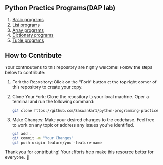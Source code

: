 ## Python Practice Programs(DAP lab)

1. [Basic programs](python_basic_programs.ipynb)
2. [List programs](list_programes.ipynb)
3. [Array programs](array_programs.ipynb)
4. [Dictionary programs](Dictionary.ipynb)
5. [Tuple programs](Tuple.ipynb)

## How to Contribute

Your contributions to this repository are highly welcome! Follow the steps below to contribute:

1. Fork the Repository:
   Click on the "Fork" button at the top right corner of this repository to create your copy.

2. Clone Your Fork:
   Clone the repository to your local machine. Open a terminal and run the following command:
   ```bash
   git clone https://github.com/Saswankar1/python-programming-practice.git
   ```
3. Make Changes:
   Make your desired changes to the codebase. Feel free to work on any topic or address any issues you've identified.
   ```bash
   git add .
   git commit -m "Your Changes"
   git push origin feature/your-feature-name
   ```

Thank you for contributing! Your efforts help make this resource better for everyone. 🚀
